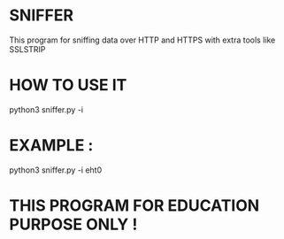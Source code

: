 # SNIFFER
This program for sniffing data over HTTP and HTTPS with extra tools like SSLSTRIP 


# HOW TO USE IT 
python3 sniffer.py -i <YOUR INTERFACE >


# EXAMPLE :
python3 sniffer.py -i eht0


# THIS PROGRAM FOR EDUCATION PURPOSE ONLY !
